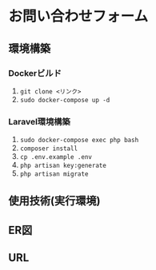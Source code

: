 # お問い合わせフォーム

## 環境構築

### Dockerビルド
1. ```git clone <リンク>```
1. ```sudo docker-compose up -d```

### Laravel環境構築
1. ```sudo docker-compose exec php bash```
1. ```composer install```
1. ```cp .env.example .env```
1. ```php artisan key:generate```
1. ```php artisan migrate```

## 使用技術(実行環境)

## ER図

## URL